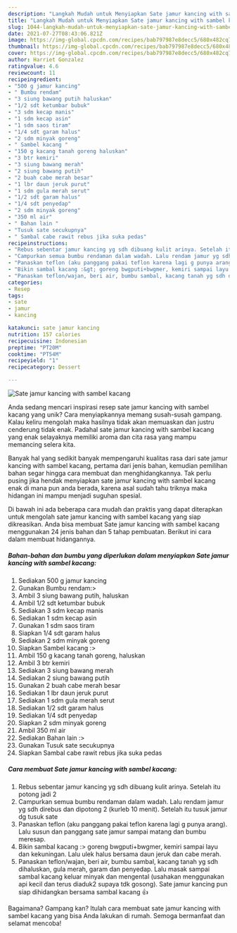 ```yaml
---
description: "Langkah Mudah untuk Menyiapkan Sate jamur kancing with sambel kacang yang Bikin Ngiler"
title: "Langkah Mudah untuk Menyiapkan Sate jamur kancing with sambel kacang yang Bikin Ngiler"
slug: 1044-langkah-mudah-untuk-menyiapkan-sate-jamur-kancing-with-sambel-kacang-yang-bikin-ngiler
date: 2021-07-27T08:43:06.821Z
image: https://img-global.cpcdn.com/recipes/bab797987e8decc5/680x482cq70/sate-jamur-kancing-with-sambel-kacang-foto-resep-utama.jpg
thumbnail: https://img-global.cpcdn.com/recipes/bab797987e8decc5/680x482cq70/sate-jamur-kancing-with-sambel-kacang-foto-resep-utama.jpg
cover: https://img-global.cpcdn.com/recipes/bab797987e8decc5/680x482cq70/sate-jamur-kancing-with-sambel-kacang-foto-resep-utama.jpg
author: Harriet Gonzalez
ratingvalue: 4.6
reviewcount: 11
recipeingredient:
- "500 g jamur kancing"
- " Bumbu rendam"
- "3 siung bawang putih haluskan"
- "1/2 sdt ketumbar bubuk"
- "3 sdm kecap manis"
- "1 sdm kecap asin"
- "1 sdm saos tiram"
- "1/4 sdt garam halus"
- "2 sdm minyak goreng"
- " Sambel kacang "
- "150 g kacang tanah goreng haluskan"
- "3 btr kemiri"
- "3 siung bawang merah"
- "2 siung bawang putih"
- "2 buah cabe merah besar"
- "1 lbr daun jeruk purut"
- "1 sdm gula merah serut"
- "1/2 sdt garam halus"
- "1/4 sdt penyedap"
- "2 sdm minyak goreng"
- "350 ml air"
- " Bahan lain "
- "Tusuk sate secukupnya"
- " Sambal cabe rawit rebus jika suka pedas"
recipeinstructions:
- "Rebus sebentar jamur kancing yg sdh dibuang kulit arinya. Setelah itu potong jadi 2"
- "Campurkan semua bumbu rendaman dalam wadah. Lalu rendam jamur yg sdh direbus dan dipotong 2 (kurleb 10 menit). Setelah itu tusuk jamur dg tusuk sate"
- "Panaskan teflon (aku panggang pakai teflon karena lagi g punya arang). Lalu susun dan panggang sate jamur sampai matang dan bumbu meresap."
- "Bikin sambal kacang :&gt; goreng bwgputi+bwgmer, kemiri sampai layu dan kekuningan. Lalu ulek halus bersama daun jeruk dan cabe merah."
- "Panaskan teflon/wajan, beri air, bumbu sambal, kacang tanah yg sdh dihaluskan, gula merah, garam dan penyedap. Lalu masak sampai sambal kacang keluar minyak dan mengental (usahakan menggunakan api kecil dan terus diaduk2 supaya tdk gosong). Sate jamur kancing pun siap dihidangkan bersama sambal kacang 👍"
categories:
- Resep
tags:
- sate
- jamur
- kancing

katakunci: sate jamur kancing 
nutrition: 157 calories
recipecuisine: Indonesian
preptime: "PT20M"
cooktime: "PT54M"
recipeyield: "1"
recipecategory: Dessert

---
```



![Sate jamur kancing with sambel kacang](https://img-global.cpcdn.com/recipes/bab797987e8decc5/680x482cq70/sate-jamur-kancing-with-sambel-kacang-foto-resep-utama.jpg)

Anda sedang mencari inspirasi resep sate jamur kancing with sambel kacang yang unik? Cara menyiapkannya memang susah-susah gampang. Kalau keliru mengolah maka hasilnya tidak akan memuaskan dan justru cenderung tidak enak. Padahal sate jamur kancing with sambel kacang yang enak selayaknya memiliki aroma dan cita rasa yang mampu memancing selera kita.



Banyak hal yang sedikit banyak mempengaruhi kualitas rasa dari sate jamur kancing with sambel kacang, pertama dari jenis bahan, kemudian pemilihan bahan segar hingga cara membuat dan menghidangkannya. Tak perlu pusing jika hendak menyiapkan sate jamur kancing with sambel kacang enak di mana pun anda berada, karena asal sudah tahu triknya maka hidangan ini mampu menjadi suguhan spesial.


Di bawah ini ada beberapa cara mudah dan praktis yang dapat diterapkan untuk mengolah sate jamur kancing with sambel kacang yang siap dikreasikan. Anda bisa membuat Sate jamur kancing with sambel kacang menggunakan 24 jenis bahan dan 5 tahap pembuatan. Berikut ini cara dalam membuat hidangannya.

<!--inarticleads1-->

##### Bahan-bahan dan bumbu yang diperlukan dalam menyiapkan Sate jamur kancing with sambel kacang:

1. Sediakan 500 g jamur kancing
1. Gunakan  Bumbu rendam:&gt;
1. Ambil 3 siung bawang putih, haluskan
1. Ambil 1/2 sdt ketumbar bubuk
1. Sediakan 3 sdm kecap manis
1. Sediakan 1 sdm kecap asin
1. Gunakan 1 sdm saos tiram
1. Siapkan 1/4 sdt garam halus
1. Sediakan 2 sdm minyak goreng
1. Siapkan  Sambel kacang :&gt;
1. Ambil 150 g kacang tanah goreng, haluskan
1. Ambil 3 btr kemiri
1. Sediakan 3 siung bawang merah
1. Sediakan 2 siung bawang putih
1. Gunakan 2 buah cabe merah besar
1. Sediakan 1 lbr daun jeruk purut
1. Sediakan 1 sdm gula merah serut
1. Sediakan 1/2 sdt garam halus
1. Sediakan 1/4 sdt penyedap
1. Siapkan 2 sdm minyak goreng
1. Ambil 350 ml air
1. Sediakan  Bahan lain :&gt;
1. Gunakan Tusuk sate secukupnya
1. Siapkan  Sambal cabe rawit rebus jika suka pedas




<!--inarticleads2-->

##### Cara membuat Sate jamur kancing with sambel kacang:

1. Rebus sebentar jamur kancing yg sdh dibuang kulit arinya. Setelah itu potong jadi 2
1. Campurkan semua bumbu rendaman dalam wadah. Lalu rendam jamur yg sdh direbus dan dipotong 2 (kurleb 10 menit). Setelah itu tusuk jamur dg tusuk sate
1. Panaskan teflon (aku panggang pakai teflon karena lagi g punya arang). Lalu susun dan panggang sate jamur sampai matang dan bumbu meresap.
1. Bikin sambal kacang :&gt; goreng bwgputi+bwgmer, kemiri sampai layu dan kekuningan. Lalu ulek halus bersama daun jeruk dan cabe merah.
1. Panaskan teflon/wajan, beri air, bumbu sambal, kacang tanah yg sdh dihaluskan, gula merah, garam dan penyedap. Lalu masak sampai sambal kacang keluar minyak dan mengental (usahakan menggunakan api kecil dan terus diaduk2 supaya tdk gosong). Sate jamur kancing pun siap dihidangkan bersama sambal kacang 👍




Bagaimana? Gampang kan? Itulah cara membuat sate jamur kancing with sambel kacang yang bisa Anda lakukan di rumah. Semoga bermanfaat dan selamat mencoba!
